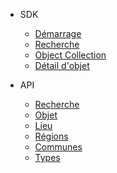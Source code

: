* SDK
  * [Démarrage](/sdk/demarrage.md)
  * [Recherche](/sdk/recherche.md)
  * [Object Collection](/sdk/objectCollection.md)
  * [Détail d'objet](/sdk/objet.md)

* API
  * [Recherche](/api/recherche.md)
  * [Objet](/api/objet.md)
  * [Lieu](/api/lieu.md)
  * [Régions](/api/regions.md)
  * [Communes](/api/communes.md)
  * [Types](/api/types.md)
